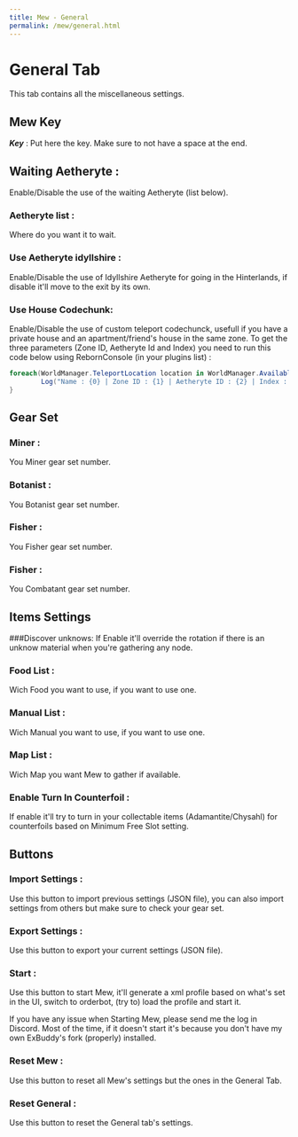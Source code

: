 ```yaml
---
title: Mew - General
permalink: /mew/general.html
---
```


# General Tab
This tab contains all the miscellaneous settings.
		
## Mew Key
***Key*** : Put here the key. Make sure to not have a space at the end.

## Waiting Aetheryte :
Enable/Disable the use of the waiting Aetheryte (list below).

### Aetheryte list :
Where do you want it to wait.
			
### Use Aetheryte idyllshire :
Enable/Disable the use of Idyllshire Aetheryte for going in the Hinterlands, if disable it'll move to the exit by its own.
			
### Use House Codechunk:
Enable/Disable the use of custom teleport codechunck, usefull if you have a private house and an apartment/friend's house in the same zone.
To get the three parameters (Zone ID, Aetheryte Id and Index) you need to run this code below using RebornConsole (in your plugins list) : 
```csharp
foreach(WorldManager.TeleportLocation location in WorldManager.AvailableLocations){
		Log("Name : {0} | Zone ID : {1} | Aetheryte ID : {2} | Index : {3}",location.Name, location.ZoneId,location.AetheryteId, WorldManager.AvailableLocations.IndexOf(location));
}
```	
		
## Gear Set
### Miner :
You Miner gear set number.
			
### Botanist :
You Botanist gear set number.
			
### Fisher :
You Fisher gear set number.
			
### Fisher :
You Combatant gear set number.
		
## Items Settings
###Discover unknows:
If Enable it'll override the rotation if there is an unknow material when you're gathering any node.		
### Food List :
Wich Food you want to use, if you want to use one.
			
### Manual List :
Wich Manual you want to use, if you want to use one.
			
### Map List :
Wich Map you want Mew to gather if available.
			
### Enable Turn In Counterfoil :
If enable it'll try to turn in your collectable items (Adamantite/Chysahl) for counterfoils based on Minimum Free Slot setting.
		
## Buttons
### Import Settings :
Use this button to import previous settings (JSON file), you can also import settings from others but make sure to check your gear set.
			
### Export Settings :
Use this button to export your current settings (JSON file).
			
### Start :
Use this button to start Mew, it'll generate a xml profile based on what's set in the UI, switch to orderbot, (try to) load the profile and start it.

If you have any issue when Starting Mew, please send me the log in Discord. Most of the time, if it doesn't start it's because you don't have my own ExBuddy's fork (properly) installed.
			
### Reset Mew :
Use this button to reset all Mew's settings but the ones in the General Tab.
			
### Reset General :
Use this button to reset the General tab's settings.
		
